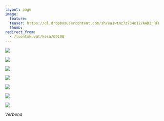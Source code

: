 ```yaml
---
layout: page
image:
  feature:
  teaser: https://dl.dropboxusercontent.com/sh/ea1wtnz7z734o12/AAD2_RFmYGFcx3sBcROU8RLoa/luontokuvat/kes%C3%A4/7/DS30640-245px.jpg
  thumb:
redirect_from:
  - /luontokuvat/kesa/00108
---
```


[![](https://dl.dropboxusercontent.com/sh/ea1wtnz7z734o12/AAACur1qJPZ5HKb6aU3Bt78na/luontokuvat/kes%C3%A4/7/DS30608-800px.jpg)](https://dl.dropboxusercontent.com/sh/ea1wtnz7z734o12/AABBECcIxylstAmVASdmXLTMa/luontokuvat/kes%C3%A4/7/DS30608.jpg)

[![](https://dl.dropboxusercontent.com/sh/ea1wtnz7z734o12/AAAqdVA2GX_GdBhobA_rM0HHa/luontokuvat/kes%C3%A4/7/DS30625-800px.jpg)](https://dl.dropboxusercontent.com/sh/ea1wtnz7z734o12/AADEtb77tIYlhMO0WJc54ngJa/luontokuvat/kes%C3%A4/7/DS30625.jpg)

[![](https://dl.dropboxusercontent.com/sh/ea1wtnz7z734o12/AAC5kHN5Qz004FzlWvMYujX8a/luontokuvat/kes%C3%A4/7/DS30628-800px.jpg)](https://dl.dropboxusercontent.com/sh/ea1wtnz7z734o12/AAAK45XCR0O6wf5gQC3OQ6YTa/luontokuvat/kes%C3%A4/7/DS30628.jpg)

[![](https://dl.dropboxusercontent.com/sh/ea1wtnz7z734o12/AABpuy4kLAj-CnDpSsFRoHW9a/luontokuvat/kes%C3%A4/7/DS30640-800px.jpg)](https://dl.dropboxusercontent.com/sh/ea1wtnz7z734o12/AABNsDy8KmqDm3jHt9yUbc0La/luontokuvat/kes%C3%A4/7/DS30640.jpg)

[![](https://dl.dropboxusercontent.com/sh/ea1wtnz7z734o12/AACcp0eQK26_tQzlNcZj0ZVBa/luontokuvat/kes%C3%A4/7/DS30642-800px.jpg)](https://dl.dropboxusercontent.com/sh/ea1wtnz7z734o12/AADoqFGwDkS_-xqW_0xKPLKXa/luontokuvat/kes%C3%A4/7/DS30642.jpg)

[![](https://dl.dropboxusercontent.com/sh/ea1wtnz7z734o12/AADyQBIF21uERenzkTb4wv8ea/luontokuvat/kes%C3%A4/7/DS30648-800px.jpg)](https://dl.dropboxusercontent.com/sh/ea1wtnz7z734o12/AABmXFYYzwKjc7Ci_dACzt9-a/luontokuvat/kes%C3%A4/7/DS30648.jpg)

[![](https://dl.dropboxusercontent.com/sh/ea1wtnz7z734o12/AABPEmzUzx-tOt8k_Nq3Y9fna/luontokuvat/kes%C3%A4/7/DS30685-800px.jpg)](https://dl.dropboxusercontent.com/sh/ea1wtnz7z734o12/AACwK57jsYkyxzcrP-mdFEhFa/luontokuvat/kes%C3%A4/7/DS30685.jpg)

*Verbena*
